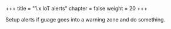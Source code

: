 +++
title = "1.x IoT alerts"
chapter = false
weight = 20
+++

Setup alerts if guage goes into a warning zone and do something.

